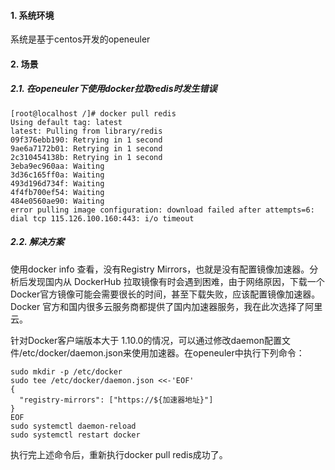 #### 1. 系统环境
系统是基于centos开发的openeuler

#### 2. 场景

##### 2.1. 在openeuler下使用docker拉取redis时发生错误

```shell
[root@localhost /]# docker pull redis
Using default tag: latest
latest: Pulling from library/redis
09f376ebb190: Retrying in 1 second 
9ae6a7172b01: Retrying in 1 second 
2c310454138b: Retrying in 1 second 
3eba9ec960aa: Waiting 
3d36c165ff0a: Waiting 
493d196d734f: Waiting 
4f4fb700ef54: Waiting 
484e0560ae90: Waiting 
error pulling image configuration: download failed after attempts=6: dial tcp 115.126.100.160:443: i/o timeout
```

##### 2.2. 解决方案

使用docker info 查看，没有Registry Mirrors，也就是没有配置镜像加速器。分析后发现国内从 DockerHub 拉取镜像有时会遇到困难，由于网络原因，下载一个Docker官方镜像可能会需要很长的时间，甚至下载失败，应该配置镜像加速器。Docker 官方和国内很多云服务商都提供了国内加速器服务，我在此次选择了阿里云。

针对Docker客户端版本大于 1.10.0的情况，可以通过修改daemon配置文件/etc/docker/daemon.json来使用加速器。在openeuler中执行下列命令：

```shell
sudo mkdir -p /etc/docker
sudo tee /etc/docker/daemon.json <<-'EOF'
{
  "registry-mirrors": ["https://${加速器地址}"]
}
EOF
sudo systemctl daemon-reload
sudo systemctl restart docker
```

执行完上述命令后，重新执行docker pull redis成功了。